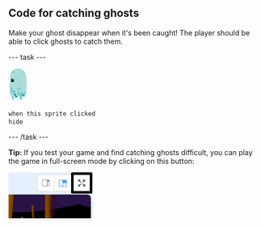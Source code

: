 ## Code for catching ghosts

Make your ghost disappear when it's been caught! The player should be able to click ghosts to catch them.

\--- task \---

![спрайт привида](images/ghost-sprite.png)

```blocks3
when this sprite clicked
hide
```

\--- /task \---

**Tip:** If you test your game and find catching ghosts difficult, you can play the game in full-screen mode by clicking on this button:

![знімок екрану](images/ghost-fullscreen-annotated.png)